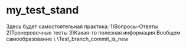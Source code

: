 # my_test_stand
Здесь будет самостоятельная практика:
1)Вопросы-Ответы
2)Тренеровочные тесты
3)Какая-то полезная информация
Вообщем самообразование
\\
\\Test_branch_commit_is_new
